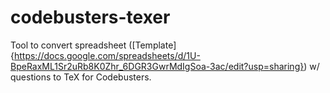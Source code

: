 # codebusters-texer

Tool to convert spreadsheet ([Template]{https://docs.google.com/spreadsheets/d/1U-BpeRaxML1Sr2uRb8K0Zhr_6DGR3GwrMdIgSoa-3ac/edit?usp=sharing}) w/ questions to TeX for Codebusters.